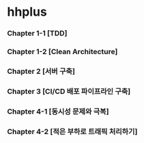 # hhplus
### Chapter 1-1 [TDD]
### Chapter 1-2 [Clean Architecture]
### Chapter 2 [서버 구축]
### Chapter 3 [CI/CD 배포 파이프라인 구축]
### Chapter 4-1 [동시성 문제와 극복]
### Chapter 4-2 [적은 부하로 트래픽 처리하기]